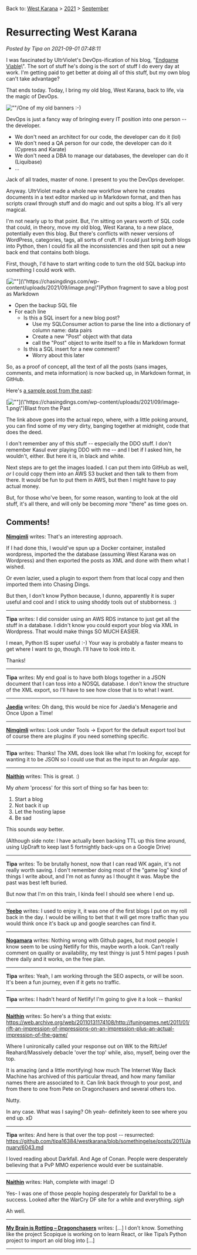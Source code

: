 Back to: [West Karana](/posts/westkarana.md) > [2021](/posts/2021/westkarana.md) > [September](./westkarana.md)
# Resurrecting West Karana

*Posted by Tipa on 2021-09-01 07:48:11*


I was fascinated by UltrViolet's DevOps-ification of his blog, \"[Endgame Viable](\"https://endgameviable.com/dev/2021/08/status-quest-for-the-one-blog-part-13/\")\". The sort of stuff he's doing is the sort of stuff I do every day at work. I'm getting paid to get better at doing all of this stuff, but my own blog can't take advantage?



That ends today. Today, I bring my old blog, West Karana, back to life, via the magic of DevOps.





![\"\"/](\"https://lh3.googleusercontent.com/hjM5Ue7WA3y02kAI0heoLwhraDHDktG9N71N_pAGhwlkaDgc_EPb0jMrU3RqgBB0nVWoRZU3hC-wOuL2_P1FZovfTOfTYAOgVsEcab2NdlsEgfPfFGQcZv1wi_UqFiuhpQS6gC6ocI0rHS71n-2YpyJOQCELhkht89o2yyNi8uocPbmnndwXJFvEU3zzqnPihSB63Cl11N5B8TgFJuYnTq5QuX1jNlyz0XwyeIsc6dourSSV8xD9ixiBejcw9cPmREtsuf1nLCzxyzMNjEqgrW4b74mYuf3uh3TBtq1F2hMtEYD7-sddITkxf-F5x45NdEl9DIdEUGtjxUL3FibaA1qWRQYl3zNOBlsBAbPjO4yTeb3kypScf9rmeGfYH6wrHjGMLjOlruX6bzBWFM1mOKiThKkqja5b86Wl7D8uRYVftujcvL2ejfLnb7SCRiP8lONa7LWjAXT4sm2WOtb8xBNySQzJ8G7Yr6OL7SVu6ty8tUFx4aWQD9o2f9Hrqfz1tyD-xg0Mp6Iu4WBAxuzZR6RhkmOOrX7ehEgXQSQi70eWE0il0fT4uBGSOrZt3G7zAw7XPi471REdrsSk7eNbaOxuyP6D7d2A8jERpwdWzYbwQANy9srvyNcTSGmmLk7jxZoyLQjrGEdVnjZBCaJrG0sfO2ire0WHuMy8XgleaLyCfrXbHuRxAmsx1ot4gFRgwzXPRe_Fd4sYuLVr8T3PBFQV=w961-h226-no?authuser=0\")One of my old banners :-)

DevOps is just a fancy way of bringing every IT position into one person -- the developer.



* We don't need an architect for our code, the developer can do it (lol)
* We don't need a QA person for our code, the developer can do it (Cypress and Karate)
* We don't need a DBA to manage our databases, the developer can do it (Liquibase)
* ...



Jack of all trades, master of none. I present to you the DevOps developer.



Anyway. UltrViolet made a whole new workflow where he creates documents in a text editor marked up in Markdown format, and then has scripts crawl through stuff and do magic and out spits a blog. It's all very magical.



I'm not nearly up to that point. But, I'm sitting on years worth of SQL code that could, in theory, move my old blog, West Karana, to a new place, potentially even this blog. But there's conflicts with newer versions of WordPress, categories, tags, all sorts of cruft. If I could just bring *both* blogs into Python, then I could fix all the inconsistencies and then spit out a new back end that contains both blogs.



First, though, I'd have to start writing code to turn the old SQL backup into something I could work with.



[![\"\"](\"https://chasingdings.com/wp-content/uploads/2021/09/image.png\")](\"https://chasingdings.com/wp-content/uploads/2021/09/image.png\")Python fragment to save a blog post as Markdown

* Open the backup SQL file
* For each line
	+ Is this a SQL insert for a new blog post?
		- Use my SQLConsumer action to parse the line into a dictionary of column name: data pairs
		- Create a new \"Post\" object with that data
		- call the \"Post\" object to write itself to a file in Markdown format
	+ Is this a SQL insert for a new comment?
		- Worry about this later



So, as a proof of concept, all the text of all the posts (sans images, comments, and meta information) is now backed up, in Markdown format, in GitHub.



Here's [a sample post from the past](\"https://github.com/tipa16384/westkarana/blob/somethingelse/posts/5144.md\"):



[![\"\"](\"https://chasingdings.com/wp-content/uploads/2021/09/image-1.png\")](\"https://chasingdings.com/wp-content/uploads/2021/09/image-1.png\")Blast from the Past

The link above goes into the actual repo, where, with a little poking around, you can find some of my very dirty, banging together at midnight, code that does the deed.



I don't remember any of this stuff -- especially the DDO stuff. I don't remember Kasul ever playing DDO with me -- and I bet if I asked him, he wouldn't, either. But here it is, in black and white.



Next steps are to get the images loaded. I can put them into GitHub as well, *or* I could copy them into an AWS S3 bucket and then talk to them from there. It would be fun to put them in AWS, but then I might have to pay actual money.



But, for those who've been, for some reason, wanting to look at the old stuff, it's all there, and will only be becoming *more* \"there\" as time goes on.



## Comments!

**[Nimgimli](https://dragonchasers.com)** writes: That's an interesting approach.

If I had done this, I would've spun up a Docker container, installed wordpress, imported the the database (assuming West Karana was on Wordpress) and then exported the posts as XML and done with them what I wished.

Or even lazier, used a plugin to export them from that local copy and then imported them into Chasing Dings. 

But then, I don't know Python because, I dunno, apparently it is super useful and cool and I stick to using shoddy tools out of stubborness. :)

---

**Tipa** writes: I did consider using an AWS RDS instance to just get all the stuff in a database. I didn't know you could export your blog via XML in Wordpress. That would make things SO MUCH EASIER.

I mean, Python IS super useful :-) Your way is probably a faster means to get where I want to go, though. I'll have to look into it.

Thanks!

---

**Tipa** writes: My end goal is to have both blogs together in a JSON document that I can toss into a NOSQL database. I don't know the structure of the XML export, so I'll have to see how close that is to what I want.

---

**[Jaedia](https://www.dragonsandwhimsy.co.uk/)** writes: Oh dang, this would be nice for Jaedia's Menagerie and Once Upon a Time!

---

**[Nimgimli](https://dragonchasers.com)** writes: Look under Tools -> Export for the default export tool but of course there are plugins if you need something specific.

---

**Tipa** writes: Thanks! The XML does look like what I'm looking for, except for wanting it to be JSON so I could use that as the input to an Angular app.

---

**[Naithin](https://www.timetoloot.com/)** writes: This is great. :) 

My *ahem* 'process' for this sort of thing so far has been to:
1) Start a blog
2) Not back it up
3) Let the hosting lapse
4) Be sad

This sounds *way* better. 

(Although side note: I have actually been backing TTL up this time around, using UpDraft to keep last 5 fortnightly back-ups on a Google Drive)

---

**Tipa** writes: To be brutally honest, now that I can read WK again, it's not really worth saving. I don't remember doing most of the \"game log\" kind of things I write about, and I'm not as funny as I thought it was. Maybe the past was best left buried.

But now that I'm on this train, I kinda feel I should see where I end up.

---

**[Yeebo](http://yfernbottom.blogspot.com/)** writes: I used to enjoy it, it was one of the first blogs I put on my roll back in the day. I would be willing to bet that it will get more traffic than you would think once it's back up and google searches can find it.

---

**[Nogamara](https://battlestance.org)** writes: Nothing wrong with Github pages, but most people I know seem to be using Netlify for this, maybe worth a look. Can't really comment on quality or availability, my test thingy is just 5 html pages I push there daily and it works, on the free plan.

---

**Tipa** writes: Yeah, I am working through the SEO aspects, or will be soon. It's been a fun journey, even if it gets no traffic.

---

**Tipa** writes: I hadn't heard of Netlify! I'm going to give it a look -- thanks!

---

**[Naithin](https://www.timetoloot.com/)** writes: So here's a thing that exists: https://web.archive.org/web/20110131174108/http://funingames.net/2011/01/rift-an-impression-of-impressions-on-an-impression-plus-an-actual-impression-of-the-game/

Where I unironically called your response out on WK to the Rift/Jef Reahard/Massively debacle 'over the top' while, also, myself, being over the top. 

It is amazing (and a little mortifying) how much The Internet Way Back Machine has archived of this particular thread, and how many familiar names there are associated to it. Can link back through to your post, and from there to one from Pete on Dragonchasers and several others too.

Nutty.

In any case. What was I saying? Oh yeah- definitely keen to see where you end up. xD

---

**Tipa** writes: And here is that over the top post -- resurrected: https://github.com/tipa16384/westkarana/blob/somethingelse/posts/2011/January/6043.md

I loved reading about Darkfall. And Age of Conan. People were desperately believing that a PvP MMO experience would ever be sustainable.

---

**[Naithin](https://www.timetoloot.com/)** writes: Hah, complete with image! :D

Yes- I was one of those people hoping desperately for Darkfall to be a success. Looked after the WarCry DF site for a while and everything. *sigh*

Ah well.

---

**[My Brain is Rotting &#8211; Dragonchasers](https://dragonchasers.com/2021/09/04/my-brain-is-rotting/)** writes: […] I don’t know. Something like the project Scopique is working on to learn React, or like Tipa’s Python project to import an old blog into […]

---

